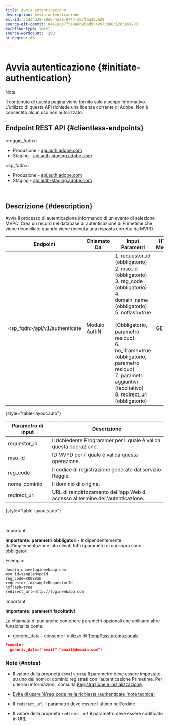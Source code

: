 ```yaml
---
title: Avvia autenticazione
description: Avvia autenticazione
exl-id: 55dddd29-68d6-4aae-8744-307fea285e29
source-git-commit: 84a16ce775a0aab96ad954997c008b5265e69283
workflow-type: tm+mt
source-wordcount: '290'
ht-degree: 0%

---
```


# Avvia autenticazione {#initiate-authentication}

>[!NOTE]
>
>Il contenuto di questa pagina viene fornito solo a scopo informativo. L’utilizzo di questa API richiede una licenza corrente di Adobe. Non è consentito alcun uso non autorizzato.

## Endpoint REST API {#clientless-endpoints}

&lt;reggie_fqdn>:

* Produzione - [api.auth.adobe.com](http://api.auth.adobe.com/)
* Staging - [api.auth-staging.adobe.com](http://api.auth-staging.adobe.com/)

&lt;sp_fqdn>:

* Produzione - [api.auth.adobe.com](http://api.auth.adobe.com/)
* Staging - [api.auth-staging.adobe.com](http://api.auth-staging.adobe.com/)

</br>


## Descrizione {#description}

Avvia il processo di autenticazione informando di un evento di selezione MVPD. Crea un record nel database di autenticazione di Primetime che viene riconciliato quando viene ricevuta una risposta corretta da MVPD.



| Endpoint | Chiamato  </br>Da | Input   </br>Parametri | HTTP  </br>Metodo | Risposta | HTTP  </br>Risposta |
| --- | --- | --- | --- | --- | --- |
| &lt;sp_fqdn>/api/v1/authenticate | Modulo AuthN | 1. requestor_id (obbligatorio)</br>2.  mso_id (obbligatorio)</br>3.  reg_code (obbligatorio)</br>4.  domain_name (obbligatorio)</br>5.  noflash=true -  </br>    (Obbligatorio, parametro residuo)</br>6.  no_iframe=true (obbligatorio, parametro residuo)</br>7.  parametri aggiuntivi (facoltativo)</br>8.  redirect_url (obbligatorio) | GET | L&#39;app Web di accesso viene reindirizzata alla pagina di accesso MVPD. | 302 per implementazioni di reindirizzamento complete |

{style="table-layout:auto"}


| Parametro di input | Descrizione |
| --- | --- |
| requestor_id | Il richiedente Programmer per il quale è valida questa operazione. |
| mso_id | ID MVPD per il quale è valida questa operazione. |
| reg_code | Il codice di registrazione generato dal servizio Reggie. |
| nome_dominio | Il dominio di origine. |
| redirect_url | URL di reindirizzamento dell&#39;app Web di accesso al termine dell&#39;autenticazione. |

{style="table-layout:auto"}

</br>

>[!IMPORTANT]
> 
>**Importante: parametri obbligatori -** Indipendentemente dall’implementazione lato client, tutti i parametri di cui sopra sono obbligatori.
>
>
>Esempio:
>
>```
>domain_name=loginwebapp.com
>mso_id=sampleMvpdId
>reg_code=RO0885W
>requestor_id=sampleRequestorId
>noflash=true
>redirect_url=http://loginwebapp.com
>```

>[!IMPORTANT]
> 
>**Importante: parametri facoltativi**
>
>La chiamata di può anche contenere parametri opzionali che abilitano altre funzionalità come:
>
> * generic\_data - consente l&#39;utilizzo di [TempPass promozionale](/help/authentication/promotional-temp-pass.md)
>
>```JSON
>Example:
>   generic_data=("email":"email@domain.com")
>```


### **Note** {#notes}

* Il valore della proprietà `domain_name` Il parametro deve essere impostato su uno dei nomi di dominio registrati con l’autenticazione Primetime. Per ulteriori informazioni, consulta [Registrazione e inizializzazione](/help/authentication/programmer-overview.md).

* [Evita di usare &#39;&amp;&#39;reg\_code nella richiesta /authenticate (nota tecnica)](/help/authentication/clientless-avoid-using-reg-code-in-authenticate-request.md)

* Il `redirect_url` il parametro deve essere l&#39;ultimo nell&#39;ordine

* Il valore della proprietà `redirect_url` il parametro deve essere codificato in URL
